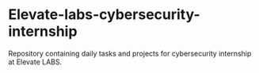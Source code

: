 # Elevate-labs-cybersecurity-internship
Repository containing daily tasks and projects for cybersecurity internship at Elevate LABS.
